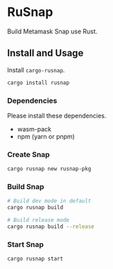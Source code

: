 # RuSnap

Build Metamask Snap use Rust.

## Install and Usage

Install `cargo-rusnap`.

```bash
cargo install rusnap
```

### Dependencies

Please install these dependencies.

- wasm-pack
- npm (yarn or pnpm)

### Create Snap

```bash
cargo rusnap new rusnap-pkg
```

### Build Snap

```bash
# Build dev mode in default
cargo rusnap build

# Build release mode
cargo rusnap build --release 
```

### Start Snap

```bash
cargo rusnap start
```
